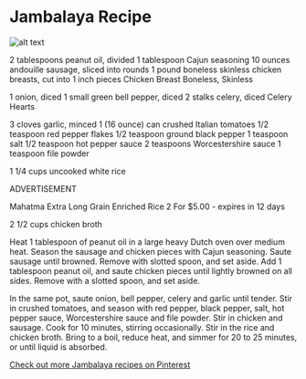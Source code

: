 # Jambalaya Recipe

![alt text](https://bigoven-res.cloudinary.com/image/upload/t_recipe-256/jambalaya-153e40.jpg "Shrimp Jambalaya")

2 tablespoons peanut oil, divided 1 tablespoon Cajun seasoning 10 ounces andouille sausage, sliced into rounds 1 pound boneless skinless chicken breasts, cut into 1 inch pieces
Chicken Breast Boneless, Skinless

 1 onion, diced 1 small green bell pepper, diced 2 stalks celery, diced
Celery Hearts

 3 cloves garlic, minced 1 (16 ounce) can crushed Italian tomatoes 1/2 teaspoon red pepper flakes 1/2 teaspoon ground black pepper 1 teaspoon salt 1/2 teaspoon hot pepper sauce 2 teaspoons Worcestershire sauce 1 teaspoon file powder

 1 1/4 cups uncooked white rice

ADVERTISEMENT

Mahatma Extra Long Grain Enriched Rice
2 For $5.00 - expires in 12 days

 2 1/2 cups chicken broth


Heat 1 tablespoon of peanut oil in a large heavy Dutch oven over medium heat. Season the sausage and chicken pieces with Cajun seasoning. Saute sausage until browned. Remove with slotted spoon, and set aside. Add 1 tablespoon peanut oil, and saute chicken pieces until lightly browned on all sides. Remove with a slotted spoon, and set aside.

In the same pot, saute onion, bell pepper, celery and garlic until tender. Stir in crushed tomatoes, and season with red pepper, black pepper, salt, hot pepper sauce, Worcestershire sauce and file powder. Stir in chicken and sausage. Cook for 10 minutes, stirring occasionally.
Stir in the rice and chicken broth. Bring to a boil, reduce heat, and simmer for 20 to 25 minutes, or until liquid is absorbed.

[Check out more Jambalaya recipes on Pinterest](https://www.pinterest.com/thesundaysupper/jambalaya-recipes-featuring-zatarains-mixes-and-cr/)
